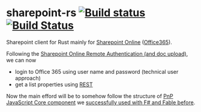 # sharepoint-rs [![Build status](https://ci.appveyor.com/api/projects/status/id1361vojq87g4o6/branch/master?svg=true)](https://ci.appveyor.com/project/davidpodhola/sharepoint-rs/branch/master) [![Build Status](https://travis-ci.org/hsharpsoftware/sharepoint-rs.svg?branch=master)](https://travis-ci.org/hsharpsoftware/sharepoint-rs)
Sharepoint client for Rust mainly for [Sharepoint Online](https://products.office.com/en-us/sharepoint/sharepoint-online-collaboration-software) ([Office365](https://www.office.com/)).

Following the [Sharepoint Online Remote Authentication (and doc upload)](http://paulryan.com.au/2014/spo-remote-authentication-rest/), we can now

- login to Office 365 using user name and password (technical user approach)
- get a list properties using [REST](https://dev.office.com/sharepoint/docs/sp-add-ins/working-with-lists-and-list-items-with-rest)

Now the main efford will be to somehow follow the structure of [PnP JavaScript Core component](https://github.com/SharePoint/PnP-JS-Core)
we [successfully used with F# and Fable before](https://github.com/hsharpsoftware/fable-import-sp-pnp-js).
